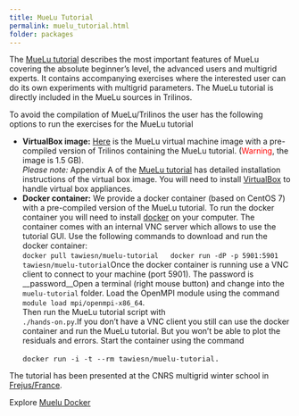 ```yaml
---
title: MueLu Tutorial
permalink: muelu_tutorial.html
folder: packages
---
```


The [MueLu tutorial](http://trilinos.org/wordpress/wp-content/uploads/2015/03/MueLu_tutorial.pdf) describes the most important features of MueLu covering the absolute beginner’s level, the advanced users and multigrid experts. It contains accompanying exercises where the interested user can do its own experiments with multigrid parameters. The MueLu tutorial is directly included in the MueLu sources in Trilinos.

To avoid the compilation of MueLu/Trilinos the user has the following options to run the exercises for the MueLu tutorial

*   **VirtualBox image:** [Here](https://software.sandia.gov/trilinos/downloads/MueLu_tutorial.ova) is the MueLu virtual machine image with a pre-compiled version of Trilinos containing the MueLu tutorial. (<span style="color: #ff0000;">Warning</span>, the image is 1.5 GB).  
    _Please note:_ Appendix A of the [MueLu tutorial](http://trilinos.org/wordpress/wp-content/uploads/2015/03/MueLu_tutorial.pdf) has detailed installation instructions of the virtual box image. You will need to install [VirtualBox](https://www.virtualbox.org/ "VirtualBox") to handle virtual box appliances.
*   **Docker container:** We provide a docker container (based on CentOS 7) with a pre-compiled version of the MueLu tutorial. To run the docker container you will need to install [docker](https://www.docker.com/) on your computer. The container comes with an internal VNC server which allows to use the tutorial GUI. Use the following commands to download and run the docker container:  
    `docker pull tawiesn/muelu-tutorial  
    docker run -dP -p 5901:5901 tawiesn/muelu-tutorial`Once the docker container is running use a VNC client to connect to your machine (port 5901). The password is __password__Open a terminal (right mouse button) and change into the `muelu-tutorial` folder. Load the OpenMPI module using the command  
    `module load mpi/openmpi-x86_64`.  
    Then run the MueLu tutorial script with  
    `./hands-on.py`.If you don’t have a VNC client you still can use the docker container and run the MueLu tutorial. But you won’t be able to plot the residuals and errors. Start the container using the command  
    <span style="font-family: Monaco, Consolas, 'Andale Mono', 'DejaVu Sans Mono', monospace; font-size: 13px; font-style: normal;">  
    docker run -i -t --rm tawiesn/muelu-tutorial.</span>

The tutorial has been presented at the CNRS multigrid winter school in [Frejus/France](http://calcul.math.cnrs.fr/spip.php?article250&lang=fr).

Explore [Muelu Docker](muelu_docker.md)